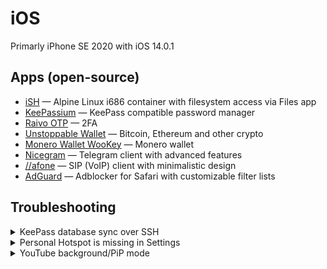 # iOS

Primarly iPhone SE 2020 with iOS 14.0.1

## Apps (open-source)

- [iSH](https://ish.app/) — Alpine Linux i686 container with filesystem access via Files app
- [KeePassium](https://apps.apple.com/pl/app/keepassium-keepass-passwords/id1435127111) — KeePass compatible password manager
- [Raivo OTP](https://apps.apple.com/pl/app/raivo-otp/id1459042137) — 2FA
- [Unstoppable Wallet](https://apps.apple.com/app/bank-bitcoin-wallet/id1447619907) — Bitcoin, Ethereum and other crypto
- [Monero Wallet WooKey](https://apps.apple.com/by/app/monero-wallet-wookey/id1458831417) — Monero wallet
- [Nicegram](https://apps.apple.com/app/id1457369322) — Telegram client with advanced features
- [//afone](https://apps.apple.com/pl/app/afone/id1470424336) — SIP (VoIP) client with minimalistic design
- [AdGuard](https://apps.apple.com/app/apple-store/id1047223162) — Adblocker for Safari with customizable filter lists

## Troubleshooting

<details>
<summary>KeePass database sync over SSH</summary>

Use iSH and rsync (set short aliases in your shell for uploading and downloading database)
</details>

<details>
<summary>Personal Hotspot is missing in Settings</summary>

Settings → Mobile Data → _Your data plan here_ → Mobile Data Network

Fill your operator APN settings into **Peronal Hotspot** section. Usually it's just `internet` without login and password).

Then re-enable broadband (airplane mode on then off) and here you go!

<p style="display: flex; flex-wrap: wrap;">
<img src="img/hp1.jpg" style="max-width: 300px; margin: 0 0.5em 0.5em 0">
<img src="img/hp2.jpg" style="max-width: 300px; margin: 0 0.5em 0.5em 0">
</p>
</details>

<details>
<summary>YouTube background/PiP mode</summary>

1. download Firefox from App Store
2. open any Youtube link in it
3. enable the Desktop version from Firefox context menu
4. switch to full screen video
5. tap on PiP mode icon

</details>
